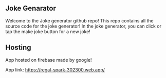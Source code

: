## Joke Genarator

Welcome to the Joke generator github repo! This repo contains all the source code for the joke generator! In the joke generator, you can click or tap the make joke button for a new joke! 

## Hosting 

App hosted on firebase made by google!

App link: https://regal-spark-302300.web.app/
